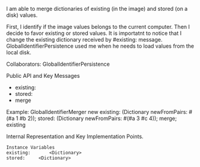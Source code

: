 I am able to merge dictionaries of existing (in the image) and stored (on a disk) values.

First, I identify if the image values belongs to the current computer. Then I decide to favor existing or stored values. It is importatnt to notice that I change the existing dictionary received by #existing: message. GlobalIdentifierPersistence used me when he needs to load values from the local disk.

Collaborators: GlobalIdentifierPersistence 

Public API and Key Messages

- existing:
- stored: 
- merge

Example:
	GlobalIdentifierMerger new
		existing: (Dictionary newFromPairs: #(#a 1 #b  2));
		stored: (Dictionary newFromPairs: #(#a 3 #c  4));
		merge;
		existing
 
Internal Representation and Key Implementation Points.

    Instance Variables
	existing:		<Dictionary>
	stored:		<Dictionary>
